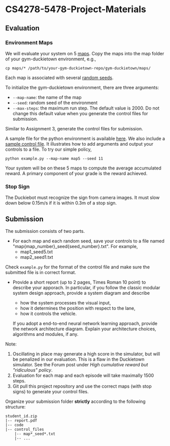 # CS4278-5478-Project-Materials


## Evaluation  
### Environment Maps
We will evaluate your system on 5 [maps](./maps/). Copy the maps into the map folder of your gym-duckietown environment, e.g.,
```
cp maps/* /path/to/your-gym-duckietown-repo/gym-duckietown/maps/
```
Each map is associated with several [random seeds](./seeds.json). 

To initialize the gym-duckietown environment, there are three  arguments:
- `--map-name`: the name of the map
- `--seed`: random seed of the environment 
- `--max-steps`: the maximum run step. The default value is 2000.  Do not change this default value when you generate the control files for submission.

Similar to Assignment 3,  generate the control files for submission. 

A sample file for the python environment is available [here](./example.py). We also include a [sample control file](./map5_seed11.txt). It illustrates how to add arguments and output your controls to a file. To try our simple policy, 
```
python example.py --map-name map5 --seed 11
```

Your system will be on these 5 maps to compute the average accumulated reward. A primary component of your grade is the  reward achieved. 

### Stop Sign
The Duckiebot must recognize the sign from camera images. It must slow down below 0.15m/s if it is within 0.3m of a stop sign. 


## Submission
The submission consists of two parts. 

- For each map and each random seed, save your controls to a file named  "map{map_number}_seed{seed_number}.txt". For example, 
  - map1_seed5.txt
  - map2_seed1.txt

Check `example.py` for the format of the control file and make sure the submitted file is in correct format. 

- Provide a short report (up to 2 pages, Times Roman 10 point) to  describe your apporach. In particular, if you follow the classic modular system design approach, provide a system diagram and describe
  - how the system processes the visual input,
  - how it determines the position with respect to the lane,
  - how it controls the vehicle. 

  If you adopt a end-to-end neural network learning approach, provide the network architecture diagram. Explain your architecture choices, algorithms and modules, if any.

Note:
1. Oscillating in place may generate a high score in the simulator, but will be penalized in our evaluation. This is a flaw in the Duckietown simulator. See the Forum post under *High cumulative reward but "ridiculous" policy*. 
2. Evaluation for each map and each episode will take maximally 1500 steps.
3. Git pull this project repository and use the correct maps (with stop signs) to generate your control files.

Organize your submission folder **strictly** according to the following structure:
```
student_id.zip
|-- report.pdf
|-- code
|-- control_files
    |-- map*_seed*.txt
    |-- ...
```


